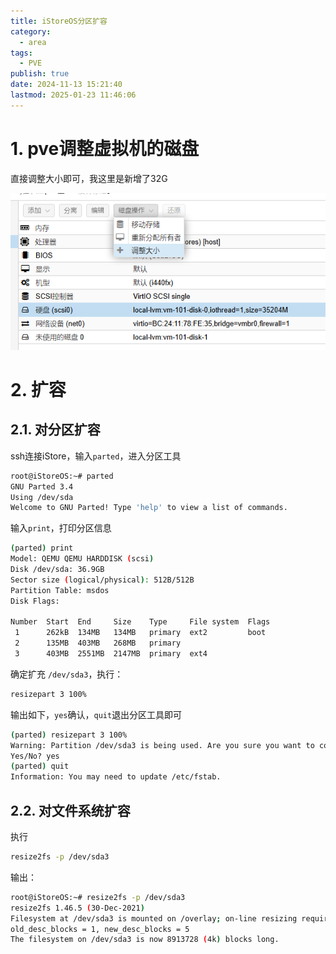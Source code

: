 ```yaml
---
title: iStoreOS分区扩容
category:
  - area
tags:
  - PVE
publish: true
date: 2024-11-13 15:21:40
lastmod: 2025-01-23 11:46:06
---
```

# 1. pve调整虚拟机的磁盘

直接调整大小即可，我这里是新增了32G

![](/static/images/image-20250304161139505.png)




# 2. 扩容

## 2.1. 对分区扩容



ssh连接iStore，输入`parted`，进入分区工具

```bash
root@iStoreOS:~# parted
GNU Parted 3.4
Using /dev/sda
Welcome to GNU Parted! Type 'help' to view a list of commands.
```

输入`print`，打印分区信息

```bash
(parted) print
Model: QEMU QEMU HARDDISK (scsi)
Disk /dev/sda: 36.9GB
Sector size (logical/physical): 512B/512B
Partition Table: msdos
Disk Flags:

Number  Start  End     Size    Type     File system  Flags
 1      262kB  134MB   134MB   primary  ext2         boot
 2      135MB  403MB   268MB   primary
 3      403MB  2551MB  2147MB  primary  ext4
```



确定扩充 `/dev/sda3`，执行：

```bash
resizepart 3 100%
```

输出如下，`yes`确认，`quit`退出分区工具即可

```bash
(parted) resizepart 3 100%
Warning: Partition /dev/sda3 is being used. Are you sure you want to continue?
Yes/No? yes
(parted) quit
Information: You may need to update /etc/fstab.
```



## 2.2. 对文件系统扩容

执行

```bash
resize2fs -p /dev/sda3
```



输出：
```bash
root@iStoreOS:~# resize2fs -p /dev/sda3
resize2fs 1.46.5 (30-Dec-2021)
Filesystem at /dev/sda3 is mounted on /overlay; on-line resizing required
old_desc_blocks = 1, new_desc_blocks = 5
The filesystem on /dev/sda3 is now 8913728 (4k) blocks long.
```

